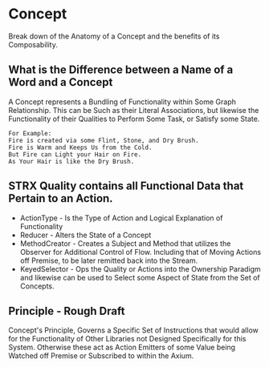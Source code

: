 # Concept
Break down of the Anatomy of a Concept and the benefits of its Composability.

## What is the Difference between a Name of a Word and a Concept
A Concept represents a Bundling of Functionality within Some Graph Relationship. This can be Such as their Literal Associations, but likewise the Functionality of their Qualities to Perform Some Task, or Satisfy some State.
```
For Example:
Fire is created via some Flint, Stone, and Dry Brush.
Fire is Warm and Keeps Us from the Cold.
But Fire can Light your Hair on Fire.
As Your Hair is like the Dry Brush.
```

## STRX Quality contains all Functional Data that Pertain to an Action.
* ActionType - Is the Type of Action and Logical Explanation of Functionality
* Reducer - Alters the State of a Concept
* MethodCreator - Creates a Subject and Method that utilizes the Observer for Additional Control of Flow. Including that of Moving Actions off Premise, to be later remitted back into the Stream.
* KeyedSelector - Ops the Quality or Actions into the Ownership Paradigm and likewise can be used to Select some Aspect of State from the Set of Concepts.

## Principle - Rough Draft
Concept's Principle, Governs a Specific Set of Instructions that would allow for the Functionality of Other Libraries not Designed Specifically for this System. Otherwise these act as Action Emitters of some Value being Watched off Premise or Subscribed to within the Axium.